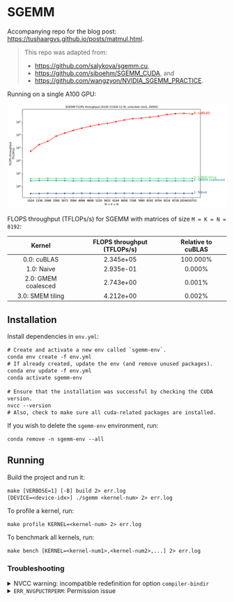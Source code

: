 # SGEMM

Accompanying repo for the blog post: https://tushaargvs.github.io/posts/matmul.html.

> This repo was adapted from:
>
> - https://github.com/salykova/sgemm.cu,
> - https://github.com/siboehm/SGEMM_CUDA, and
> - https://github.com/wangzyon/NVIDIA_SGEMM_PRACTICE.

Running on a single A100 GPU:

<img src="plots/perf_tflopsps.png" alt="SGEMM performance" width="600"/>

FLOPS throughput (TFLOPs/s) for SGEMM with matrices of size `M = K = N = 8192`:

|       Kernel        | FLOPS throughput (TFLOPs/s) | Relative to cuBLAS |
| :-----------------: | :-------------------------: | :----------------: |
|     0.0: cuBLAS     |          2.345e+05          |      100.000%      |
|     1.0: Naive      |          2.935e-01          |       0.000%       |
| 2.0: GMEM coalesced |          2.743e+00          |       0.001%       |
|  3.0: SMEM tiling   |          4.212e+00          |       0.002%       |

## Installation

Install dependencies in `env.yml`:

```shell
# Create and activate a new env called `sgemm-env`.
conda env create -f env.yml
# If already created, update the env (and remove unused packages).
conda env update -f env.yml
conda activate sgemm-env

# Ensure that the installation was successful by checking the CUDA version.
nvcc --version
# Also, check to make sure all cuda-related packages are installed.
```

If you wish to delete the `sgemm-env` environment, run:

```shell
conda remove -n sgemm-env --all
```

## Running

Build the project and run it:

```shell
make [VERBOSE=1] [-B] build 2> err.log
[DEVICE=<device-idx>] ./sgemm <kernel-num> 2> err.log
```

To profile a kernel, run:

```shell
make profile KERNEL=<kernel-num> 2> err.log
```

To benchmark all kernels, run:

```shell
make bench [KERNEL=<kernel-num1>,<kernel-num2>,...] 2> err.log
```

### Troubleshooting

<details>
<summary>
    NVCC warning: incompatible redefinition for option <code>compiler-bindir</code>
</summary>
<br/>
This warning means that multiple values for <code>-ccbin</code> 
(= <code>--compiler-bindir</code>) were passed to <code>nvcc</code>. You can verify if 
this is the case by running:
<pre>
# Run `touch dummy.cu` to create an empty file, if needed.
nvcc -v -x cu -c dummy.cu -o /dev/null 2>&1 | grep -Ei "ccbin|compiler-bindir"
</pre>
If you see multiple values for <code>-ccbin</code>, you can try to remove the 
duplicate values by running:
<pre>
export NVCC_PREPEND_FLAGS=" -ccbin=<path-to-compiler>"
</pre>
</details>

<details>
<summary>
    <code>ERR_NVGPUCTRPERM</code>: Permission issue
</summary>
<br/>
You might need sudo access to run <code>ncu</code> since it accesses the GPU Performance
Counters. For more info, see:
<a href="https://developer.nvidia.com/nvidia-development-tools-solutions-err_nvgpuctrperm-permission-issue-performance-counters">
developer.nvidia.com/nvidia-development-tools-solutions-err_nvgpuctrperm-permission-issue-performance-counters</a>.
</details>
